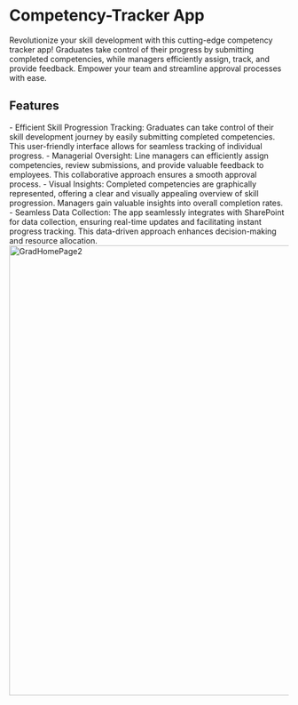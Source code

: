 # Competency-Tracker App
Revolutionize your skill development with this cutting-edge competency tracker app! Graduates take control of their progress by submitting completed competencies, while managers efficiently assign, track, and provide feedback. Empower your team and streamline approval processes with ease.

<h2>Features</h2>   
- Efficient Skill Progression Tracking: Graduates can take control of their skill development journey by easily submitting completed competencies. This user-friendly interface allows for seamless tracking of individual progress.
- Managerial Oversight: Line managers can efficiently assign competencies, review submissions, and provide valuable feedback to employees. This collaborative approach ensures a smooth approval process.
- Visual Insights: Completed competencies are graphically represented, offering a clear and visually appealing overview of skill progression. Managers gain valuable insights into overall completion rates.
- Seamless Data Collection: The app seamlessly integrates with SharePoint for data collection, ensuring real-time updates and facilitating instant progress tracking. This data-driven approach enhances decision-making and resource allocation.

<img width="810" alt="GradHomePage2" src="https://github.com/Karnan123/Competency-Tracker/assets/86682252/41c859a2-3740-4567-9dc0-6f20be89b1b5">
